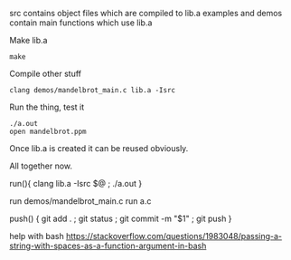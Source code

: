 src contains object files which are compiled to lib.a
examples and demos contain main functions which use lib.a

Make lib.a

	make

Compile other stuff

	clang demos/mandelbrot_main.c lib.a -Isrc

Run the thing, test it

	./a.out
	open mandelbrot.ppm


Once lib.a is created it can be reused obviously.

All together now.

run(){
    clang lib.a -Isrc $@ ; ./a.out
}

run demos/mandelbrot_main.c
run a.c

push()
{
	git add . ; git status ; git commit -m "$1" ; git push
}

help with bash
https://stackoverflow.com/questions/1983048/passing-a-string-with-spaces-as-a-function-argument-in-bash